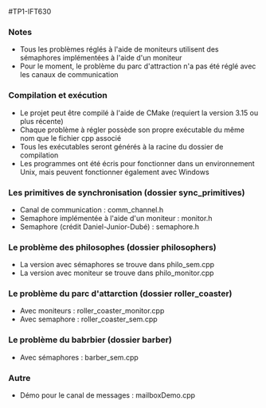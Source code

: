 #TP1-IFT630

### Notes 
- Tous les problèmes réglés à l'aide de moniteurs utilisent des sémaphores implémentées à l'aide d'un moniteur 
- Pour le moment, le problème du parc d'attraction n'a pas été réglé avec les canaux de communication 

### Compilation et exécution 
- Le projet peut être compilé à l'aide de CMake (requiert la version 3.15 ou plus récente)
- Chaque problème à régler possède son propre exécutable du même nom que le fichier cpp associé 
- Tous les exécutables seront générés à la racine du dossier de compilation 
- Les programmes ont été écris pour fonctionner dans un environnement Unix, mais peuvent fonctionner également avec Windows


### Les primitives de synchronisation (dossier sync_primitives) 
- Canal de communication : comm_channel.h
- Semaphore implémentée à l'aide d'un moniteur : monitor.h
- Semaphore (crédit Daniel-Junior-Dubé) : semaphore.h


### Le problème des philosophes (dossier philosophers)

- La version avec sémaphores se trouve dans philo_sem.cpp
- La version avec moniteur se trouve dans philo_monitor.cpp

###  Le problème du parc d'attarction (dossier roller_coaster)
- Avec moniteurs : roller_coaster_monitor.cpp
- Avec semaphore : roller_coaster_sem.cpp 

### Le problème du babrbier (dossier barber)
- Avec sémaphores : barber_sem.cpp

### Autre 
- Démo pour le canal de messages : mailboxDemo.cpp